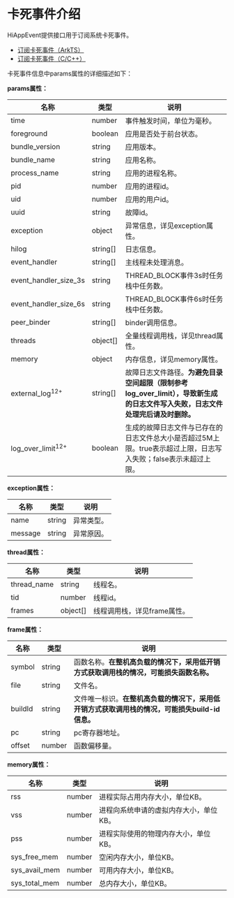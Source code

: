 # 卡死事件介绍

HiAppEvent提供接口用于订阅系统卡死事件。

- [订阅卡死事件（ArkTS）](hiappevent-watcher-freeze-events-arkts.md)
- [订阅卡死事件（C/C++）](hiappevent-watcher-freeze-events-ndk.md)

卡死事件信息中params属性的详细描述如下：

**params属性：**

| 名称    | 类型   | 说明                       |
| ------- | ------ | ------------------------- |
| time     | number | 事件触发时间，单位为毫秒。 |
| foreground | boolean | 应用是否处于前台状态。 |
| bundle_version | string | 应用版本。 |
| bundle_name | string | 应用名称。 |
| process_name | string | 应用的进程名称。 |
| pid | number | 应用的进程id。|
| uid | number | 应用的用户id。 |
| uuid | string | 故障id。 |
| exception | object | 异常信息，详见exception属性。 |
| hilog | string[] | 日志信息。|
| event_handler | string[] | 主线程未处理消息。 |
| event_handler_size_3s | string | THREAD_BLOCK事件3s时任务栈中任务数。 |
| event_handler_size_6s | string | THREAD_BLOCK事件6s时任务栈中任务数。 |
| peer_binder | string[] | binder调用信息。 |
| threads | object[] | 全量线程调用栈，详见thread属性。 |
| memory | object | 内存信息，详见memory属性。 |
| external_log<sup>12+</sup> | string[] | 故障日志文件路径。**为避免目录空间超限（限制参考log_over_limit），导致新生成的日志文件写入失败，日志文件处理完后请及时删除。** |
| log_over_limit<sup>12+</sup> | boolean | 生成的故障日志文件与已存在的日志文件总大小是否超过5M上限。true表示超过上限，日志写入失败；false表示未超过上限。 |

**exception属性：**

| 名称    | 类型   | 说明                       |
| ------- | ------ | ------------------------- |
| name | string | 异常类型。 |
| message | string | 异常原因。 |

**thread属性：**

| 名称    | 类型   | 说明                       |
| ------- | ------ | ------------------------- |
| thread_name | string | 线程名。 |
| tid | number | 线程id。 |
| frames | object[] | 线程调用栈，详见frame属性。 |

**frame属性：**

| 名称    | 类型   | 说明                       |
| ------- | ------ | ------------------------- |
| symbol | string | 函数名称。**在整机高负载的情况下，采用低开销方式获取调用栈的情况，可能损失函数名称。** |
| file | string | 文件名。 |
| buildId | string | 文件唯一标识。**在整机高负载的情况下，采用低开销方式获取调用栈的情况，可能损失build-id信息。** |
| pc | string | pc寄存器地址。 |
| offset | number | 函数偏移量。 |

**memory属性：**

| 名称    | 类型   | 说明                       |
| ------- | ------ | ------------------------- |
| rss | number | 进程实际占用内存大小，单位KB。 |
| vss | number | 进程向系统申请的虚拟内存大小，单位KB。 |
| pss | number | 进程实际使用的物理内存大小，单位KB。 |
| sys_free_mem | number | 空闲内存大小，单位KB。 |
| sys_avail_mem | number | 可用内存大小，单位KB。 |
| sys_total_mem | number | 总内存大小，单位KB。 |
